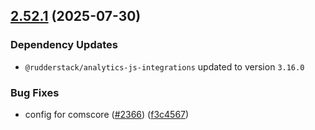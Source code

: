 ## [2.52.1](https://github.com/rudderlabs/rudder-sdk-js/compare/rudder-sdk-js@2.52.0...rudder-sdk-js@2.52.1) (2025-07-30)

### Dependency Updates

* `@rudderstack/analytics-js-integrations` updated to version `3.16.0`

### Bug Fixes

* config for comscore ([#2366](https://github.com/rudderlabs/rudder-sdk-js/issues/2366)) ([f3c4567](https://github.com/rudderlabs/rudder-sdk-js/commit/f3c45674449c84524e73f5be58da26257ae79953))

